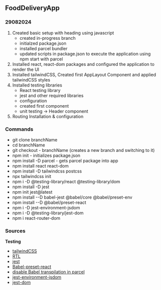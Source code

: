 ## FoodDeliveryApp

### 29082024
1. Created basic setup with heading using javascript
    - created in-progress branch
    - initialzed package.json
    - installed parcel bundler
    - updated scripts in package.json to execute the application using npm start with parcel
2. Installed react, react-dom packages and configured the application to render the UI
3. Installed tailwindCSS, Created first AppLayout Component and applied tailwindCSS styles
4. Installed testing libraries
    - React testing library
    - jest and other required libraries
    - configuration
    - created first component
    - unit testing -> Header component
5. Routing Installation & configuration
### Commands
- git clone branchName
- cd branchName
- git checkout - branchName (creates a new branch and switching to it)
- npm init - initializes package.json
- npm install -D parcel - gets parcel package into app
- npm install react react-dom
- npm install -D tailwindcss postcss
- npx tailwindcss init
- npm i -D @testing-library/react @testing-library/dom
- npm install -D jest
- npm init jest@latest
- npm install --D babel-jest @babel/core @babel/preset-env
- npm install --D @babel/preset-react
- npm i -D jest-environment-jsdom
- npm i -D @testing-library/jest-dom
- npm i react-router-dom
### Sources
**Testing**
- [tailwindCSS](https://tailwindcss.com/docs/guides/parcel)
- [RTL](https://testing-library.com/docs/react-testing-library/intro)
- [jest](https://jestjs.io/docs/getting-started)
- [Babel-preset-react](https://babeljs.io/docs/babel-preset-react)
- [disable Babel transpilation in parcel](https://parceljs.org/languages/javascript/)
- [jest-environment-jsdom](https://jestjs.io/docs/next/tutorial-jquery)
- [jest-dom](https://testing-library.com/docs/ecosystem-jest-dom/)




